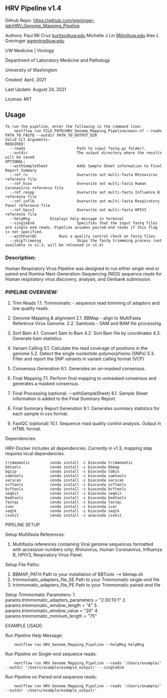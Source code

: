 ## HRV Pipeline v1.4

Github Repo:
https://github.com/greninger-lab/HRV_Genome_Mapping_Pipeline

Authors:
Paul RK Cruz <kurtisc@uw.edu>
Michelle J Lin <Mjlin@uw.edu>
Alex L Greninger <agrening@uw.edu>

 
UW Medicine | Virology

Department of Laboratory Medicine and Pathology

University of Washington

Created: April, 2021

Last Update: August 24, 2021

License: MIT

## Usage

    To run the pipeline, enter the following in the command line:
        nextflow run FILE_PATH/HRV_Genome_Mapping_Pipeline/main.nf --reads PATH_TO_FASTQ --outdir PATH_TO_OUTPUT_DIR
    Valid CLI Arguments:
    REQUIRED:
      --reads                       Path to input fastq.gz folder).
      --outdir                      The output directory where the results will be saved
    OPTIONAL:
      --withSampleSheet             Adds Sample Sheet information to Final Report Summary
      --ref_rv                      Overwrite set multi-fasta Rhinovirus reference file
      --ref_hcov                    Overwrite set multi-fasta Human Coronavirus reference file
      --ref_respp                   Overwrite set multi-fasta Influenza B reference file
      --ref_inflb                   Overwrite set multi-fasta Respiratory Panel reference file
      --ref_hpiv3                   Overwrite set multi-fasta HPIV3 reference file
	  --helpMsg		    Displays help message in terminal
      --singleEnd                   Specifies that the input fastq files are single end reads. Pipeline assumes paired-end reads if this flag is not specified.
	  --withFastQC		    Runs a quality control check on fastq files
      --skipTrimming                Skips the fastq trimmming process (not available in v1.3; will be released in v1.4)

### Description:
Human Respiratory Virus Pipeline was designed to run either single-end or paired end Illumina Next-Generation-Sequencing (NGS) sequence reads for Human respiratory virus discovery, analysis, and Genbank submission.

### PIPELINE OVERVIEW:
1. Trim Reads
    1.1. Trimmomatic - sequence read trimming of adaptors and low quality reads.
    
 2. Genome Mapping & alignment
    2.1. BBMap - align to MultiFasta Reference Virus Genome.
    2.2. Samtools - SAM and BAM file processing.

 4. Sort Bam
    4.1. Convert Sam to Bam
    4.2. Sort Bam file by coordinates
    4.3. Generate bam statistics
    
 5. Variant Calling
    5.1. Calculate the read coverage of positions in the genome
    5.2. Detect the single nucleotide polymorphisms (SNPs)
    5.3. Filter and report the SNP variants in variant calling format (VCF)
    
 6. Consensus Generation
    6.1. Generates an un-masked consensus.
   
 7. Final Mapping
    7.1. Perform final mapping to unmasked consensus and generates a masked consensus.
    
 8. Final Processing (optional; --withSampleSheet)
    8.1. Sample Sheet information is added to the Final Summary Report.
  
 9. Final Summary Report Generation
    9.1. Generates summary statistics for each sample in csv format.
       
 10. FastQC (optional)
    10.1. Sequence read quality control analysis. Output in HTML format.

Dependencies:

HRV-Docker includes all dependencies. Currently in v1.3, mapping step requires local dependencies.

    trimmomatic         conda install -c bioconda trimmomatic
    bbtools             conda install -c bioconda bbmap    
    bgzip               conda install -c bioconda tabix
    samtools            conda install -c bioconda samtools
    varscan             conda install -c bioconda varscan
    vcftools            conda install -c bioconda vcftools
    bcftools            conda install -c bioconda bcftools
    seqkit              conda install -c bioconda seqkit
    bedtools            conda install -c bioconda bedtools
    fastqc              conda install -c bioconda fastqc
    ivar                conda install -c bioconda ivar
    seqtk               conda install -c bioconda seqtk
    csvkit              conda install -c anaconda csvkit
    
PIPELINE SETUP

Setup Multifasta References:

1. Multifasta references containing Viral genome sequences formatted with accession numbers only; Rhinovirus, Human Coronavirus, Influenza B, HPIV3, Respiratory Virus Panel.

Setup File Paths:
1. BBMAP_PATH
    Path to your installation of BBTools --> bbmap.sh
2. trimmomatic_adapters_file_SE
    Path to your Trimmomatic single-end file
3. trimmomatic_adapters_file_PE
    Path to your Trimmomatic paired-end file

    
Setup Trimmomatic Parameters:
    1. params.trimmomatic_adapters_parameters = "2:30:10:1"
    2. params.trimmomatic_window_length = "4"
    3. params.trimmomatic_window_value = "20"
    4. params.trimmomatic_mininum_length = "75"

EXAMPLE USAGE:

Run Pipeline Help Message:
        
        nextflow run HRV_Genome_Mapping_Pipeline --helpMsg helpMsg

Run Pipeline on Single-end sequence reads:
        
        nextflow run HRV_Genome_Mapping_Pipeline --reads '/Users/example/' --outdir '/Users/example/example_output/' --singleEnd 

Run Pipeline on Paired-end sequence reads:
        
        nextflow run HRV_Genome_Mapping_Pipeline --reads '/Users/example/' --outdir '/Users/example/example_output/'
